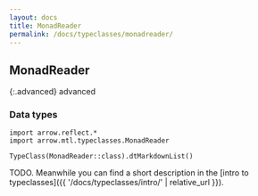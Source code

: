 ```yaml
---
layout: docs
title: MonadReader
permalink: /docs/typeclasses/monadreader/
---
```


## MonadReader

{:.advanced}
advanced

### Data types

```kotlin:ank:replace
import arrow.reflect.*
import arrow.mtl.typeclasses.MonadReader

TypeClass(MonadReader::class).dtMarkdownList()
```

TODO. Meanwhile you can find a short description in the [intro to typeclasses]({{ '/docs/typeclasses/intro/' | relative_url }}).
